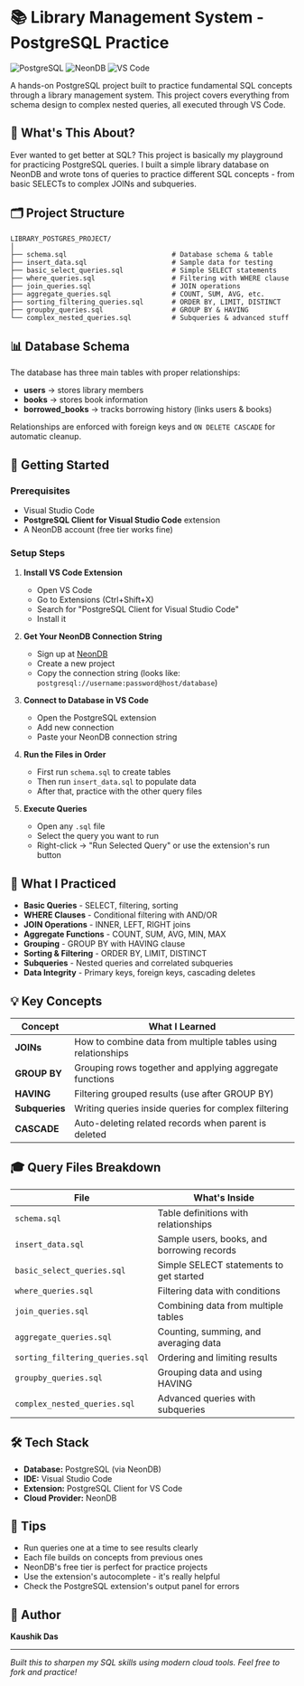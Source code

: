 # 📚 Library Management System - PostgreSQL Practice

![PostgreSQL](https://img.shields.io/badge/PostgreSQL-316192?style=for-the-badge&logo=postgresql&logoColor=white)
![NeonDB](https://img.shields.io/badge/NeonDB-00E699?style=for-the-badge&logo=neon&logoColor=white)
![VS Code](https://img.shields.io/badge/VS_Code-007ACC?style=for-the-badge&logo=visual-studio-code&logoColor=white)

A hands-on PostgreSQL project built to practice fundamental SQL concepts through a library management system. This project covers everything from schema design to complex nested queries, all executed through VS Code.

## 🎯 What's This About?

Ever wanted to get better at SQL? This project is basically my playground for practicing PostgreSQL queries. I built a simple library database on NeonDB and wrote tons of queries to practice different SQL concepts - from basic SELECTs to complex JOINs and subqueries.

## 🗂️ Project Structure

```
LIBRARY_POSTGRES_PROJECT/
│
├── schema.sql                          # Database schema & table
├── insert_data.sql                     # Sample data for testing
├── basic_select_queries.sql            # Simple SELECT statements
├── where_queries.sql                   # Filtering with WHERE clause
├── join_queries.sql                    # JOIN operations
├── aggregate_queries.sql               # COUNT, SUM, AVG, etc.
├── sorting_filtering_queries.sql       # ORDER BY, LIMIT, DISTINCT
├── groupby_queries.sql                 # GROUP BY & HAVING
└── complex_nested_queries.sql          # Subqueries & advanced stuff
```

## 📊 Database Schema

The database has three main tables with proper relationships:

- **users** → stores library members
- **books** → stores book information
- **borrowed_books** → tracks borrowing history (links users & books)

Relationships are enforced with foreign keys and `ON DELETE CASCADE` for automatic cleanup.

## 🚀 Getting Started

### Prerequisites

- Visual Studio Code
- **PostgreSQL Client for Visual Studio Code** extension
- A NeonDB account (free tier works fine)

### Setup Steps

1. **Install VS Code Extension**
   - Open VS Code
   - Go to Extensions (Ctrl+Shift+X)
   - Search for "PostgreSQL Client for Visual Studio Code"
   - Install it

2. **Get Your NeonDB Connection String**
   - Sign up at [NeonDB](https://neon.tech)
   - Create a new project
   - Copy the connection string (looks like: `postgresql://username:password@host/database`)

3. **Connect to Database in VS Code**
   - Open the PostgreSQL extension
   - Add new connection
   - Paste your NeonDB connection string

4. **Run the Files in Order**
   - First run `schema.sql` to create tables
   - Then run `insert_data.sql` to populate data
   - After that, practice with the other query files

5. **Execute Queries**
   - Open any `.sql` file
   - Select the query you want to run
   - Right-click → "Run Selected Query" or use the extension's run button

## 📝 What I Practiced

- **Basic Queries** - SELECT, filtering, sorting
- **WHERE Clauses** - Conditional filtering with AND/OR
- **JOIN Operations** - INNER, LEFT, RIGHT joins
- **Aggregate Functions** - COUNT, SUM, AVG, MIN, MAX
- **Grouping** - GROUP BY with HAVING clause
- **Sorting & Filtering** - ORDER BY, LIMIT, DISTINCT
- **Subqueries** - Nested queries and correlated subqueries
- **Data Integrity** - Primary keys, foreign keys, cascading deletes

## 💡 Key Concepts

| Concept | What I Learned |
|---------|----------------|
| **JOINs** | How to combine data from multiple tables using relationships |
| **GROUP BY** | Grouping rows together and applying aggregate functions |
| **HAVING** | Filtering grouped results (use after GROUP BY) |
| **Subqueries** | Writing queries inside queries for complex filtering |
| **CASCADE** | Auto-deleting related records when parent is deleted |

## 🎓 Query Files Breakdown

| File | What's Inside |
|------|---------------|
| `schema.sql` | Table definitions with relationships |
| `insert_data.sql` | Sample users, books, and borrowing records |
| `basic_select_queries.sql` | Simple SELECT statements to get started |
| `where_queries.sql` | Filtering data with conditions |
| `join_queries.sql` | Combining data from multiple tables |
| `aggregate_queries.sql` | Counting, summing, and averaging data |
| `sorting_filtering_queries.sql` | Ordering and limiting results |
| `groupby_queries.sql` | Grouping data and using HAVING |
| `complex_nested_queries.sql` | Advanced queries with subqueries |

## 🛠️ Tech Stack

- **Database:** PostgreSQL (via NeonDB)
- **IDE:** Visual Studio Code
- **Extension:** PostgreSQL Client for VS Code
- **Cloud Provider:** NeonDB

## 📌 Tips

- Run queries one at a time to see results clearly
- Each file builds on concepts from previous ones
- NeonDB's free tier is perfect for practice projects
- Use the extension's autocomplete - it's really helpful
- Check the PostgreSQL extension's output panel for errors

## 👤 Author

**Kaushik Das**

---

*Built this to sharpen my SQL skills using modern cloud tools. Feel free to fork and practice!*
